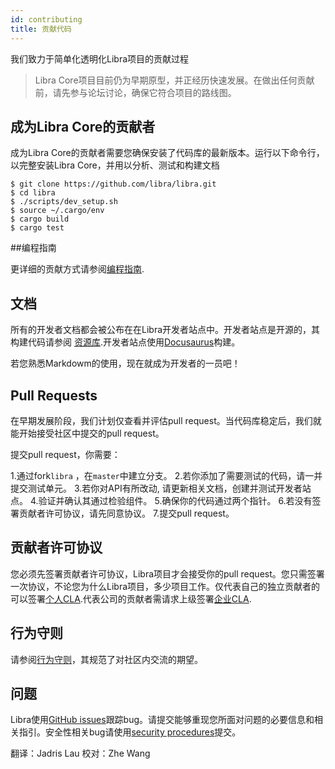```yaml
---
id: contributing
title: 贡献代码
---
```


我们致力于简单化透明化Libra项目的贡献过程

<blockquote class="block_note">
Libra Core项目目前仍为早期原型，并正经历快速发展。在做出任何贡献前，请先参与论坛讨论，确保它符合项目的路线图。
</blockquote>

## 成为Libra Core的贡献者

成为Libra Core的贡献者需要您确保安装了代码库的最新版本。运行以下命令行，以完整安装Libra Core，并用以分析、测试和构建文档
```
$ git clone https://github.com/libra/libra.git
$ cd libra
$ ./scripts/dev_setup.sh
$ source ~/.cargo/env
$ cargo build
$ cargo test
```

##编程指南

更详细的贡献方式请参阅[编程指南](coding-guidelines.md).

## 文档

所有的开发者文档都会被公布在在Libra开发者站点中。开发者站点是开源的，其构建代码请参阅 [资源库](https://github.com/libra/website/).开发者站点使用[Docusaurus](https://docusaurus.io/)构建。

若您熟悉Markdowm的使用，现在就成为开发者的一员吧！

## Pull Requests

在早期发展阶段，我们计划仅查看并评估pull request。当代码库稳定后，我们就能开始接受社区中提交的pull request。

提交pull request，你需要：

1.通过fork`libra` ，在`master`中建立分支。
2.若你添加了需要测试的代码，请一并提交测试单元。
3.若你对API有所改动, 请更新相关文档，创建并测试开发者站点。
4.验证并确认其通过检验组件。
5.确保你的代码通过两个指针。
6.若没有签署贡献者许可协议，请先同意协议。
7.提交pull request。

## 贡献者许可协议

您必须先签署贡献者许可协议，Libra项目才会接受你的pull request。您只需签署一次协议，不论您为什么Libra项目，多少项目工作。仅代表自己的独立贡献者的可以签署[个人CLA](https://github.com/libra/libra/blob/master/contributing/individual-cla.pdf).代表公司的贡献者需请求上级签署[企业CLA](https://github.com/libra/libra/blob/master/contributing/corporate-cla.pdf).

## 行为守则
请参阅[行为守则](../policies/code-of-conduct.md)，其规范了对社区内交流的期望。

## 问题

Libra使用[GitHub issues](https://github.com/libra/libra/issues)跟踪bug。请提交能够重现您所面对问题的必要信息和相关指引。安全性相关bug请使用[security procedures](../policies/security.md)提交。

翻译：Jadris Lau 校对：Zhe Wang